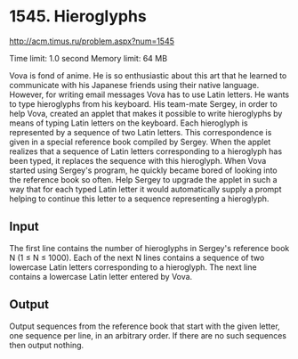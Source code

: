 # 1545. Hieroglyphs
http://acm.timus.ru/problem.aspx?num=1545

Time limit: 1.0 second
Memory limit: 64 MB

Vova is fond of anime. He is so enthusiastic about this art that he learned to communicate with his Japanese friends using their native language. However, for writing email messages Vova has to use Latin letters. He wants to type hieroglyphs from his keyboard. His team-mate Sergey, in order to help Vova, created an applet that makes it possible to write hieroglyphs by means of typing Latin letters on the keyboard. Each hieroglyph is represented by a sequence of two Latin letters. This correspondence is given in a special reference book compiled by Sergey. When the applet realizes that a sequence of Latin letters corresponding to a hieroglyph has been typed, it replaces the sequence with this hieroglyph.
When Vova started using Sergey's program, he quickly became bored of looking into the reference book so often. Help Sergey to upgrade the applet in such a way that for each typed Latin letter it would automatically supply a prompt helping to continue this letter to a sequence representing a hieroglyph.

## Input
The first line contains the number of hieroglyphs in Sergey's reference book N (1 ≤ N ≤ 1000). Each of the next N lines contains a sequence of two lowercase Latin letters corresponding to a hieroglyph. The next line contains a lowercase Latin letter entered by Vova.

## Output
Output sequences from the reference book that start with the given letter, one sequence per line, in an arbitrary order. If there are no such sequences then output nothing.
